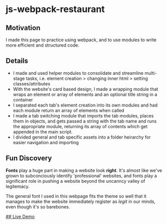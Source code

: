 # js-webpack-restaurant

## Motivation
I made this page to practice using webpack, and to use modules to write more efficient and structured code.

## Details
- I made and used helper modules to consolidate and streamline multi-stage tasks, i.e. element creation > changing inner html > setting classes/attributes
- With the website's card based design, I made a wrapping module that wraps an element or array of elements and an optional title string in a container
- I separated each tab's element creation into its own modules and had each module return an array of elements when called
- I made a tab switching module that imports the tab modules, places them in objects, and gets passed a string with the tab name and runs the appropriate module, returning its array of contents which get appended in the main script.
- I divided general and tab specific assets into a folder heirarchy for easier navigation and importing

## Fun Discovery
**Fonts** play a huge part in making a website look **right**. It's almost like we've grown to subconciously identify 'professional' websites, and fonts play a significant role in pushing a website beyond the uncanncy valley of legitemacy.

The general font I used in this webpage fits the theme so well that it manages to make the website immediately register as *legit* in our minds, even though it's so barebones.

[## Live Demo](https://kelmorsy.github.io/js-webpack-restaurant/)
